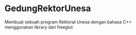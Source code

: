 # GedungRektorUnesa
Membuat sebuah program Rektorat Unesa dengan bahasa C++ menggunakan library dari freeglut
